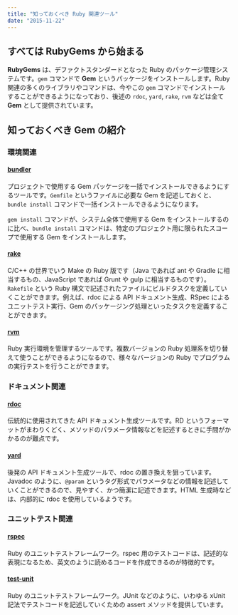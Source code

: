 ```yaml
---
title: "知っておくべき Ruby 関連ツール"
date: "2015-11-22"
---
```


すべては RubyGems から始まる
----

**RubyGems** は、デファクトスタンダードとなった Ruby のパッケージ管理システムです。`gem` コマンドで **Gem** というパッケージをインストールします。Ruby 関連の多くのライブラリやコマンドは、今やこの `gem` コマンドでインストールすることができるようになっており、後述の `rdoc`, `yard`, `rake`, `rvm` などは全て **Gem** として提供されています。


知っておくべき Gem の紹介
----

### 環境関連

#### [bundler](https://rubygems.org/gems/bundler/)

プロジェクトで使用する Gem パッケージを一括でインストールできるようにするツールです。`Gemfile` というファイルに必要な Gem を記述しておくと、`bundle install` コマンドで一括インストールできるようになります。

`gem install` コマンドが、システム全体で使用する Gem をインストールするのに比べ、`bundle install` コマンドは、特定のプロジェクト用に限られたスコープで使用する Gem をインストールします。

#### [rake](https://rubygems.org/gems/rake/)

C/C++ の世界でいう Make の Ruby 版です（Java であれば ant や Gradle に相当するもの、JavaScript であれば Grunt や gulp に相当するものです）。`Rakefile` という Ruby 構文で記述されたファイルにビルドタスクを定義していくことができます。例えば、rdoc による API ドキュメント生成、RSpec によるユニットテスト実行、Gem のパッケージング処理といったタスクを定義することができます。

#### [rvm](https://rubygems.org/gems/rvm/)

Ruby 実行環境を管理するツールです。複数バージョンの Ruby 処理系を切り替えて使うことができるようになるので、様々なバージョンの Ruby でプログラムの実行テストを行うことができます。


### ドキュメント関連

#### [rdoc](https://rubygems.org/gems/rdoc/)

伝統的に使用されてきた API ドキュメント生成ツールです。RD というフォーマットがまわりくどく、メソッドのパラメータ情報などを記述するときに手間がかかるのが難点です。

#### [yard](https://rubygems.org/gems/yard/)

後発の API ドキュメント生成ツールで、rdoc の置き換えを狙っています。Javadoc のように、`@param` というタグ形式でパラメータなどの情報を記述していくことができるので、見やすく、かつ簡潔に記述できます。HTML 生成時などは、内部的に rdoc を使用しているようです。


### ユニットテスト関連

#### [rspec](https://rubygems.org/gems/rspec/)

Ruby のユニットテストフレームワーク。rspec 用のテストコードは、記述的な表現になるため、英文のように読めるコードを作成できるのが特徴的です。

#### [test-unit](https://rubygems.org/gems/test-unit/)

Ruby のユニットテストフレームワーク。JUnit などのように、いわゆる xUnit 記法でテストコードを記述していくための assert メソッドを提供しています。

